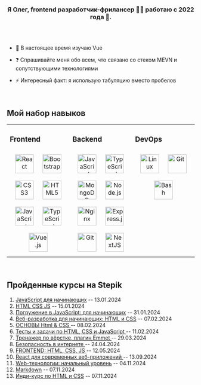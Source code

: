 ### <div align="center">Я Олег, frontend разработчик-фрилансер 👨‍💻 работаю с 2022 года 🚀.</div>  
  
<br />


<br />

- 🌱 В настоящее время изучаю Vue
  

- ❓ Спрашивайте меня обо всем, что связано со стеком MEVN и сопутствующими технологиями
  

- ⚡ Интересный факт: я использую табуляцию вместо пробелов
  

<br/>  


## Мой набор навыков
<table><tr><td valign="top" width="33%">



### Frontend  
<div align="center">  
<a href="https://reactjs.org/" target="_blank"><img style="margin: 10px" src="https://profilinator.rishav.dev/skills-assets/react-original-wordmark.svg" alt="React" height="50" /></a>  
<a href="https://getbootstrap.com/docs/3.4/javascript/" target="_blank"><img style="margin: 10px" src="https://profilinator.rishav.dev/skills-assets/bootstrap-plain.svg" alt="Bootstrap" height="50" /></a>  
<a href="https://www.w3schools.com/css/" target="_blank"><img style="margin: 10px" src="https://profilinator.rishav.dev/skills-assets/css3-original-wordmark.svg" alt="CSS3" height="50" /></a>  
<a href="https://en.wikipedia.org/wiki/HTML5" target="_blank"><img style="margin: 10px" src="https://profilinator.rishav.dev/skills-assets/html5-original-wordmark.svg" alt="HTML5" height="50" /></a>  
<a href="https://www.javascript.com/" target="_blank"><img style="margin: 10px" src="https://profilinator.rishav.dev/skills-assets/javascript-original.svg" alt="JavaScript" height="50" /></a>  
<a href="https://www.typescriptlang.org/" target="_blank"><img style="margin: 10px" src="https://profilinator.rishav.dev/skills-assets/typescript-original.svg" alt="TypeScript" height="50" /></a>  
<a href="https://vuejs.org/" target="_blank"><img style="margin: 10px" src="https://profilinator.rishav.dev/skills-assets/vuejs-original-wordmark.svg" alt="Vue.js" height="50" /></a>  
</div>

</td><td valign="top" width="33%">



### Backend  
<div align="center">  
<a href="https://www.javascript.com/" target="_blank"><img style="margin: 10px" src="https://profilinator.rishav.dev/skills-assets/javascript-original.svg" alt="JavaScript" height="50" /></a>  
<a href="https://www.typescriptlang.org/" target="_blank"><img style="margin: 10px" src="https://profilinator.rishav.dev/skills-assets/typescript-original.svg" alt="TypeScript" height="50" /></a>  
<a href="https://www.mongodb.com/" target="_blank"><img style="margin: 10px" src="https://profilinator.rishav.dev/skills-assets/mongodb-original-wordmark.svg" alt="MongoDB" height="50" /></a>  
<a href="https://nodejs.org/" target="_blank"><img style="margin: 10px" src="https://profilinator.rishav.dev/skills-assets/nodejs-original-wordmark.svg" alt="Node.js" height="50" /></a>  
<a href="https://www.nginx.com/" target="_blank"><img style="margin: 10px" src="https://profilinator.rishav.dev/skills-assets/nginx-original.svg" alt="Nginx" height="50" /></a>  
<a href="https://expressjs.com/" target="_blank"><img style="margin: 10px" src="https://profilinator.rishav.dev/skills-assets/express-original-wordmark.svg" alt="Express.js" height="50" /></a>  
<a href="https://github.com/" target="_blank"><img style="margin: 10px" src="https://profilinator.rishav.dev/skills-assets/git-scm-icon.svg" alt="Git" height="50" /></a>  
<a href="https://nextjs.org/" target="_blank"><img style="margin: 10px" src="https://profilinator.rishav.dev/skills-assets/nextjs.png" alt="NextJS" height="50" /></a>  
</div>

</td><td valign="top" width="33%">



### DevOps  
<div align="center">  
<a href="https://www.linux.org/" target="_blank"><img style="margin: 10px" src="https://profilinator.rishav.dev/skills-assets/linux-original.svg" alt="Linux" height="50" /></a>  
<a href="https://github.com/" target="_blank"><img style="margin: 10px" src="https://profilinator.rishav.dev/skills-assets/git-scm-icon.svg" alt="Git" height="50" /></a>  
<a href="https://www.gnu.org/software/bash/" target="_blank"><img style="margin: 10px" src="https://profilinator.rishav.dev/skills-assets/gnu_bash-icon.svg" alt="Bash" height="50" /></a>  
</div>

</td></tr></table>  

<br/>

## Пройденные курсы на Stepik
1) [JavaScript для начинающих]( https://stepik.org/cert/2328243 ) -- 13.01.2024
2) [HTML CSS JS]( https://stepik.org/cert/2329963   ) -- 15.01.2024
3) [Погружение в JavaScript: для начинающих]( https://stepik.org/cert/2347393    ) -- 31.01.2024
4) [Веб-разработка для начинающих: HTML и CSS]( https://stepik.org/cert/2354283     ) -- 07.02.2024
5) [ОСНОВЫ Html & CSS ]( https://stepik.org/cert/2354989      ) -- 08.02.2024
6) [Тесты и задачи по HTML, CSS и JavaScript ]( https://stepik.org/cert/2357975     ) -- 11.02.2024
7) [Тренажер по вёрстке, плагин Emmet ]( https://stepik.org/cert/2357975     ) -- 29.03.2024
8) [Безопасность в интернете ]( https://stepik.org/cert/2357975     ) -- 24.04.2024
9) [FRONTEND: HTML, CSS, JS ]( https://stepik.org/cert/2460348     ) -- 12.05.2024
10) [React для современных веб-приложений ](https://stepik.org/cert/2561707     ) -- 13.09.2024
11) [Web-технологии: начальный уровень](https://stepik.org/cert/2636936     ) -- 04.11.2024
12) [Markdown](https://stepik.org/cert/2641170     ) -- 07.11.2024
13) [Инди-курс по HTML и CSS](https://stepik.org/cert/2641199     ) -- 07.11.2024
  

<br/>  

  

<br/>  


<br />
